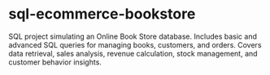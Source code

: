 # sql-ecommerce-bookstore
SQL project simulating an Online Book Store database. Includes basic and advanced SQL queries for managing books, customers, and orders. Covers data retrieval, sales analysis, revenue calculation, stock management, and customer behavior insights.
